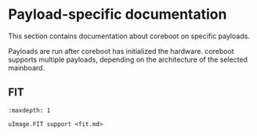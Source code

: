 # Payload-specific documentation

This section contains documentation about coreboot on specific payloads.

Payloads are run after coreboot has initialized the hardware.
coreboot supports multiple payloads, depending on the architecture of the
selected mainboard.

## FIT

```{toctree}
:maxdepth: 1

uImage.FIT support <fit.md>
```
